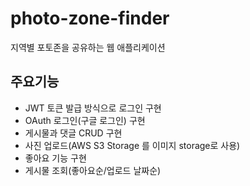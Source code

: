 # photo-zone-finder

지역별 포토존을 공유하는 웹 애플리케이션

## 주요기능

- JWT 토큰 발급 방식으로 로그인 구현
- OAuth 로그인(구글 로그인) 구현
- 게시물과 댓글 CRUD 구현
- 사진 업로드(AWS S3 Storage 를 이미지 storage로 사용)
- 좋아요 기능 구현
- 게시물 조회(좋아요순/업로드 날짜순)
